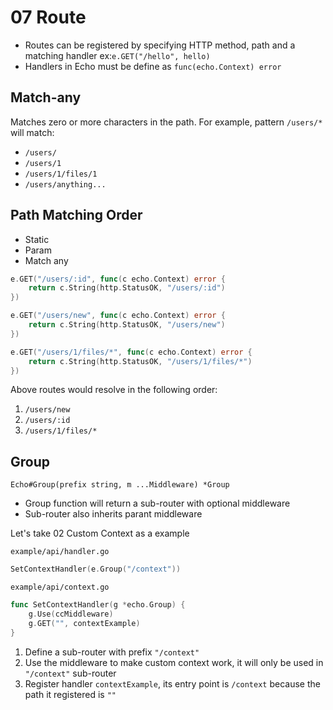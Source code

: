 # 07 Route

- Routes can be registered by specifying HTTP method, path and a matching handler ex:`e.GET("/hello", hello)`
- Handlers in Echo must be define as `func(echo.Context) error`

## Match-any

Matches zero or more characters in the path. For example, pattern `/users/*` will match:

- `/users/`
- `/users/1`
- `/users/1/files/1`
- `/users/anything...`

## Path Matching Order

- Static
- Param
- Match any

```go
e.GET("/users/:id", func(c echo.Context) error {
    return c.String(http.StatusOK, "/users/:id")
})

e.GET("/users/new", func(c echo.Context) error {
    return c.String(http.StatusOK, "/users/new")
})

e.GET("/users/1/files/*", func(c echo.Context) error {
    return c.String(http.StatusOK, "/users/1/files/*")
})
```

Above routes would resolve in the following order:

1. `/users/new`
1. `/users/:id`
1. `/users/1/files/*`

## Group

`Echo#Group(prefix string, m ...Middleware) *Group`

- Group function will return a sub-router with optional middleware
- Sub-router also inherits parant middleware

Let's take 02 Custom Context as a example

`example/api/handler.go`

```go
SetContextHandler(e.Group("/context"))
```

`example/api/context.go`

```go
func SetContextHandler(g *echo.Group) {
    g.Use(ccMiddleware)
    g.GET("", contextExample)
}
```

1. Define a sub-router with prefix `"/context"`
2. Use the middleware to make custom context work, it will only be used in `"/context"` sub-router
3. Register handler `contextExample`, its entry point is `/context` because the path it registered is `""`
